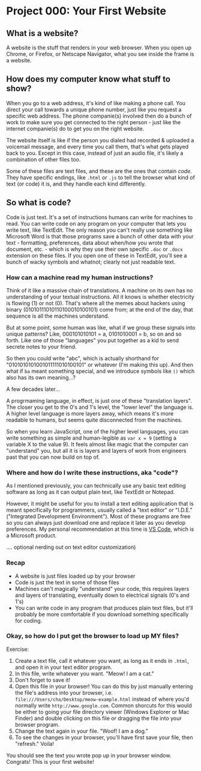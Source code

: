 # Project 000: Your First Website

## What is a website?

A website is the stuff that renders in your web browser. When you open up Chrome, or Firefox, or Netscape Navigator, what you see inside the frame is a website.

<!-- <diagram: screenshot of a website> -->

## How does my computer know what stuff to show?

When you go to a web address, it's kind of like making a phone call. You direct your call towards a unique phone number, just like you request a specific web address. The phone companie(s) involved then do a bunch of work to make sure you get connected to the right person - just like the internet companie(s) do to get you on the right website.

The website itself is like if the person you dialed had recorded & uploaded a voicemail message, and every time you call them, that's what gets played back to you. Except in this case, instead of just an audio file, it's likely a combination of other files too.

Some of these files are text files, and these are the ones that contain _code_. They have specific endings, like `.html` or `.js` to tell the browser what kind of text (or code) it is, and they handle each kind differently.

## So what is code?

Code is just text. It's a set of instructions humans can write for machines to read. You can write code on any program on your computer that lets you write text, like TextEdit. The only reason you can't really use something like Microsoft Word is that those programs save a bunch of other data with your text - formatting, preferences, data about when/how you wrote that document, etc. - which is why they use their own specific `.doc` or `.docx` extension on these files. If you open one of these in TextEdit, you'll see a bunch of wacky symbols and whatnot; clearly not just readable text.

### How can a machine read my human instructions?

Think of it like a massive chain of translations. A machine on its own has no understanding of your textual instructions. All it knows is whether electricity is flowing (1) or not (0). That's where all the memes about hackers using binary (01010111010110100010100101) come from; at the end of the day, that sequence is all the machines understand.

But at some point, some human was like, what if we group these signals into unique patterns? Like, 000101010101 = a, 0101010001 = b, so on and so forth. Like one of those "languages" you put together as a kid to send secrete notes to your friend.

So then you could write "abc", which is actually shorthand for "0101010101001011111010100101" or whatever (I'm making this up). And then what if `ba` meant something special, and we introduce symbols like `()` which also has its own meaning...?

A few decades later...

A progrmaming language, in effect, is just one of these "translation layers". The closer you get to the 0's and 1's level, the "lower level" the language is. A higher level language is more layers away, which means it's more readable to humans, but seems quite disconnected from the machines.

So when you learn JavaScript, one of the higher level languages, you can write something as simple and human-legible as `var x = 9` (setting a variable X to the value 9). It feels almost like magic that the computer can "understand" you, but all it is is layers and layers of work from engineers past that you can now build on top of.

### Where and how do I write these instructions, aka "code"?

As I mentioned previously, you can technically use any basic text editing software as long as it can output plain text, like TextEdit or Notepad.

However, it might be useful for you to install a text editing application that is meant specifically for programmers, usually called a "text editor" or "I.D.E." ("Integrated Development Environment"). Most of these programs are free so you can always just download one and replace it later as you develop preferences. My personal recommendation at this time is [VS Code](https://code.visualstudio.com/download), which is a Microsoft product.

.... optional nerding out on text editor customization)

### Recap

- A website is just files loaded up by your browser
- Code is just the text in some of those files
- Machines can't magically "understand" your code, this requires layers and layers of translating, eventually down to electrical signals (0's and 1's)
- You can write code in any program that produces plain text files, but it'll probably be more comfortable if you download something specifically for coding.

### Okay, so how do I put get the browser to load up MY files?

Exercise:

1. Create a text file, call it whatever you want, as long as it ends in `.html`, and open it in your text editor program.
1. In this file, write whatever you want. "Meow! I am a cat."
1. Don't forget to save it!
1. Open this file in your browser! You can do this by just manually entering the file's address into your browser, i.e. `file:///Users/cha/Desktop/meow-example.html` instead of where you'd normally write `http://www.google.com`. Common shorcuts for this would be either to going your file directory viewer (Windows Explorer or Mac Finder) and double clicking on this file or dragging the file into your browser program.
1. Change the text again in your file. "Woof! I am a dog."
1. To see the changes in your browser, you'll have first save your file, then "refresh." Voila!

You should see the text you wrote pop up in your browser window. Congrats! This is your first website!

